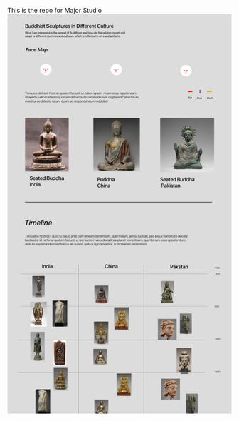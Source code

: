 This is the repo for Major Studio
![sketch](https://github.com/shuvitRan/MajorStudio1/blob/master/ProjectSketch/BuddhaStudy.jpg)
